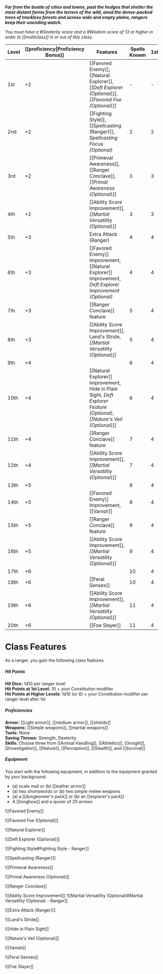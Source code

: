 **_Far from the bustle of cities and towns, past the hedges that shelter the most distant farms from the terrors of the wild, amid the dense-packed trees of trackless forests and across wide and empty plains, rangers keep their unending watch._**

_You must have a #Dexterity score and a #Wisdom score of 13 or higher in order to [[multiclass]] in or out of this class._

| Level | [[proficiency\|Proficiency Bonus]] | Features                                                                                                                  | Spells Known | 1st | 2nd | 3rd | 4th | 5th |
| ----- | ---------------------------------- | ----------------------------------------------------------------------------------------------------------------- | ------------ | --- | --- | --- | --- | --- |
| 1st   | +2                                 | [[Favored Enemy]], [[Natural Explorer]], _[[Deft Explorer (Optional)]]_, _[[Favored Foe (Optional)]]_                     | -            | -   | -   | -   | -   | -   |
| 2nd   | +2                                 | [[Fighting Style]], [[Spellcasting (Ranger)]], _Spellcasting Focus (Optional)_                                            | 2            | 2   | -   | -   | -   | -   |
| 3rd   | +2                                 | [[Primeval Awareness]], [[Ranger Conclave]], _[[Primal Awareness (Optional)]]_                                            | 3            | 3   | -   | -   | -   | -   |
| 4th   | +2                                 | [[Ability Score Improvement]], _[[Martial Versatility (Optional)]]_                                                       | 3            | 3   | -   | -   | -   | -   |
| 5th   | +3                                 | Extra Attack (Ranger)                                                                                                     | 4            | 4   | 2   | -   | -   | -   |
| 6th   | +3                                 | [[Favored Enemy]] Improvement, [[Natural Explorer]] Improvement, _Deft Explorer Improvement (Optional)_                   | 4            | 4   | 2   | -   | -   | -   |
| 7th   | +3                                 | [[Ranger Conclave]] feature                                                                                               | 5            | 4   | 3   | -   | -   | -   |
| 8th   | +3                                 | [[Ability Score Improvement]], Land's Stride, _[[Martial Versatility (Optional)]]_                                        | 5            | 4   | 3   | -   | -   | -   |
| 9th   | +4                                 |                                                                                                                           | 6            | 4   | 3   | 2   | -   | -   |
| 10th  | +4                                 | [[Natural Explorer]] Improvement, Hide in Plain Sight, _Deft Explorer Feature (Optional)_, _[[Nature's Veil (Optional)]]_ | 6            | 4   | 3   | 2   | -   | -   |
| 11th  | +4                                 | [[Ranger Conclave]] feature                                                                                               | 7            | 4   | 3   | 3   | -   | -   |
| 12th  | +4                                 | [[Ability Score Improvement]], _[[Martial Versatility (Optional)]]_                                                       | 7            | 4   | 3   | 3   | -   | -   |
| 13th  | +5                                 |                                                                                                                           | 8            | 4   | 3   | 3   | 1   | -   |
| 14th  | +5                                 | [[Favored Enemy]] Improvement, [[Vanish]]                                                                                 | 8            | 4   | 3   | 3   | 1   | -   |
| 15th  | +5                                 | [[Ranger Conclave]] feature                                                                                               | 9            | 4   | 3   | 3   | 2   | -   |
| 16th  | +5                                 | [[Ability Score Improvement]], _[[Martial Versatility (Optional)]]_                                                       | 9            | 4   | 3   | 3   | 2   | -   |
| 17th  | +6                                 |                                                                                                                           | 10           | 4   | 3   | 3   | 3   | 1   |
| 18th  | +6                                 | [[Feral Senses]]                                                                                                          | 10           | 4   | 3   | 3   | 3   | 1   |
| 19th  | +6                                 | [[Ability Score Improvement]], _[[Martial Versatility (Optional)]]_                                                       | 11           | 4   | 3   | 3   | 3   | 2   |
| 20th  | +6                                 | [[Foe Slayer]]                                                                                                            | 11           | 4   | 3   | 3   | 3   | 2   |

# Class Features
As a ranger, you gain the following class features.

##### Hit Points
**Hit Dice:** 1d10 per ranger level  
**Hit Points at 1st Level:** 10 + your Constitution modifier  
**Hit Points at Higher Levels:** 1d10 (or 6) + your Constitution modifier per ranger level after 1st

##### Proficiencies
**Armor:** [[Light armor]], [[medium armor]], [[shields]]  
**Weapons:** [[Simple weapons]], [[martial weapons]]  
**Tools:** None  
**Saving Throws:** Strength, Dexterity  
**Skills:** Choose three from [[Animal Handling]], [[Athletics]], [[Insight]], [[Investigation]], [[Nature]], [[Perception]], [[Stealth]], and [[Survival]]

##### Equipment
You start with the following equipment, in addition to the equipment granted by your background:
- (a) scale mail or (b) [[leather armor]]
- (a) two shortswords or (b) two simple melee weapons
- (a) a [[dungeoneer's pack]] or (b) an [[explorer's pack]]
- A [[longbow]] and a quiver of 20 arrows

![[Favored Enemy]]

![[Favored Foe (Optional)]]

![[Natural Explorer]]

![[Deft Explorer (Optional)]]

![[Fighting Style#Fighting Style - Ranger]]

![[Spellcasting (Ranger)]]

![[Primeval Awareness]]

![[Primal Awareness (Optional)]]

![[Ranger Conclave]]


![[Ability Score Improvement]]
 ![[Martial Versatility (Optional)#Martial Versatility (Optional) - Ranger]]

![[Extra Attack (Ranger)]]

![[Land's Stride]]

![[Hide in Plain Sight]]

![[Nature's Veil (Optional)]]

![[Vanish]]

![[Feral Senses]]

![[Foe Slayer]]